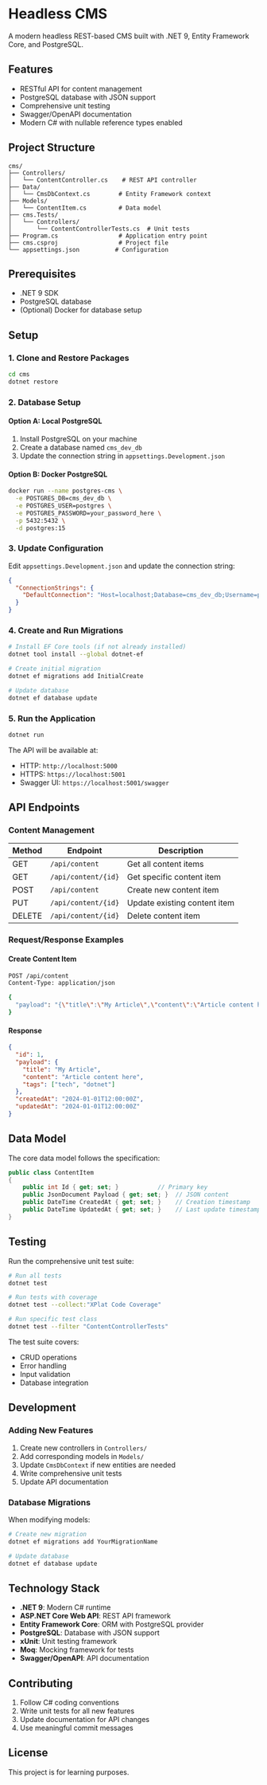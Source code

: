 # Headless CMS

A modern headless REST-based CMS built with .NET 9, Entity Framework Core, and PostgreSQL.

## Features

- RESTful API for content management
- PostgreSQL database with JSON support
- Comprehensive unit testing
- Swagger/OpenAPI documentation
- Modern C# with nullable reference types enabled

## Project Structure

```
cms/
├── Controllers/
│   └── ContentController.cs    # REST API controller
├── Data/
│   └── CmsDbContext.cs        # Entity Framework context
├── Models/
│   └── ContentItem.cs         # Data model
├── cms.Tests/
│   └── Controllers/
│       └── ContentControllerTests.cs  # Unit tests
├── Program.cs                 # Application entry point
├── cms.csproj                 # Project file
└── appsettings.json          # Configuration
```

## Prerequisites

- .NET 9 SDK
- PostgreSQL database
- (Optional) Docker for database setup

## Setup

### 1. Clone and Restore Packages

```bash
cd cms
dotnet restore
```

### 2. Database Setup

#### Option A: Local PostgreSQL
1. Install PostgreSQL on your machine
2. Create a database named `cms_dev_db`
3. Update the connection string in `appsettings.Development.json`

#### Option B: Docker PostgreSQL
```bash
docker run --name postgres-cms \
  -e POSTGRES_DB=cms_dev_db \
  -e POSTGRES_USER=postgres \
  -e POSTGRES_PASSWORD=your_password_here \
  -p 5432:5432 \
  -d postgres:15
```

### 3. Update Configuration

Edit `appsettings.Development.json` and update the connection string:

```json
{
  "ConnectionStrings": {
    "DefaultConnection": "Host=localhost;Database=cms_dev_db;Username=postgres;Password=your_actual_password"
  }
}
```

### 4. Create and Run Migrations

```bash
# Install EF Core tools (if not already installed)
dotnet tool install --global dotnet-ef

# Create initial migration
dotnet ef migrations add InitialCreate

# Update database
dotnet ef database update
```

### 5. Run the Application

```bash
dotnet run
```

The API will be available at:
- HTTP: `http://localhost:5000`
- HTTPS: `https://localhost:5001`
- Swagger UI: `https://localhost:5001/swagger`

## API Endpoints

### Content Management

| Method | Endpoint | Description |
|--------|----------|-------------|
| GET | `/api/content` | Get all content items |
| GET | `/api/content/{id}` | Get specific content item |
| POST | `/api/content` | Create new content item |
| PUT | `/api/content/{id}` | Update existing content item |
| DELETE | `/api/content/{id}` | Delete content item |

### Request/Response Examples

#### Create Content Item
```bash
POST /api/content
Content-Type: application/json

{
  "payload": "{\"title\":\"My Article\",\"content\":\"Article content here\",\"tags\":[\"tech\",\"dotnet\"]}"
}
```

#### Response
```json
{
  "id": 1,
  "payload": {
    "title": "My Article",
    "content": "Article content here",
    "tags": ["tech", "dotnet"]
  },
  "createdAt": "2024-01-01T12:00:00Z",
  "updatedAt": "2024-01-01T12:00:00Z"
}
```

## Data Model

The core data model follows the specification:

```csharp
public class ContentItem
{
    public int Id { get; set; }           // Primary key
    public JsonDocument Payload { get; set; }  // JSON content
    public DateTime CreatedAt { get; set; }    // Creation timestamp
    public DateTime UpdatedAt { get; set; }    // Last update timestamp
}
```

## Testing

Run the comprehensive unit test suite:

```bash
# Run all tests
dotnet test

# Run tests with coverage
dotnet test --collect:"XPlat Code Coverage"

# Run specific test class
dotnet test --filter "ContentControllerTests"
```

The test suite covers:
- CRUD operations
- Error handling
- Input validation
- Database integration

## Development

### Adding New Features

1. Create new controllers in `Controllers/`
2. Add corresponding models in `Models/`
3. Update `CmsDbContext` if new entities are needed
4. Write comprehensive unit tests
5. Update API documentation

### Database Migrations

When modifying models:

```bash
# Create new migration
dotnet ef migrations add YourMigrationName

# Update database
dotnet ef database update
```

## Technology Stack

- **.NET 9**: Modern C# runtime
- **ASP.NET Core Web API**: REST API framework
- **Entity Framework Core**: ORM with PostgreSQL provider
- **PostgreSQL**: Database with JSON support
- **xUnit**: Unit testing framework
- **Moq**: Mocking framework for tests
- **Swagger/OpenAPI**: API documentation

## Contributing

1. Follow C# coding conventions
2. Write unit tests for all new features
3. Update documentation for API changes
4. Use meaningful commit messages

## License

This project is for learning purposes. 
